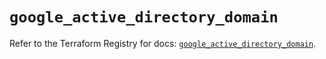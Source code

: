 # `google_active_directory_domain`

Refer to the Terraform Registry for docs: [`google_active_directory_domain`](https://registry.terraform.io/providers/hashicorp/google/6.3.0/docs/resources/active_directory_domain).
